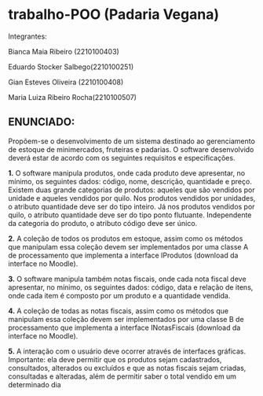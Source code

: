 # trabalho-POO (Padaria Vegana)

Integrantes:

Bianca Maia Ribeiro (2210100403)

Eduardo Stocker Salbego(2210100251)

Gian Esteves Oliveira (2210100408)

Maria Luiza Ribeiro Rocha(2210100507)

## **ENUNCIADO:**

Propõem-se o desenvolvimento de um sistema destinado ao gerenciamento de estoque de
minimercados, fruteiras e padarias. O software desenvolvido deverá estar de acordo com os
seguintes requisitos e especificações.

**1.** O software manipula produtos, onde cada produto deve apresentar, no mínimo, os seguintes
dados: código, nome, descrição, quantidade e preço. Existem duas grande categorias de
produtos: aqueles que são vendidos por unidade e aqueles vendidos por quilo. Nos
produtos vendidos por unidades, o atributo quantidade deve ser do tipo inteiro. Já nos
produtos vendidos por quilo, o atributo quantidade deve ser do tipo ponto flutuante.
Independente da categoria do produto, o atributo código deve ser único.

**2.** A coleção de todos os produtos em estoque, assim como os métodos que manipulam essa
coleção devem ser implementados por uma classe A de processamento que implementa a
interface IProdutos (download da interface no Moodle).

**3.** O software manipula também notas fiscais, onde cada nota fiscal deve apresentar, no
mínimo, os seguintes dados: código, data e relação de itens, onde cada item é composto
por um produto e a quantidade vendida.

**4.** A coleção de todas as notas fiscais, assim como os métodos que manipulam essa coleção
devem ser implementados por uma classe B de processamento que implementa a interface
INotasFiscais (download da interface no Moodle).

**5.** A interação com o usuário deve ocorrer através de interfaces gráficas. Importante: ela deve
permitir que os produtos sejam cadastrados, consultados, alterados ou excluídos e que as
notas fiscais sejam criadas, consultadas e alteradas, além de permitir saber o total vendido
em um determinado dia
